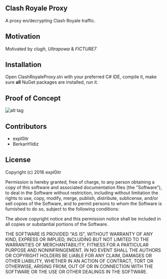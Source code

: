 ## Clash Royale Proxy

A proxy en/decrypting Clash Royale traffic.


## Motivation

Motivated by *clugh*, *Ultrapowa* & *FICTURE7*

## Installation

Open ClashRoyaleProxy.sln with your preferred C# IDE, compile it, make sure **all** NuGet packages are installed, run it.

## Proof of Concept

![alt tag](http://i.imgur.com/plTAldN.png)

## Contributors

* expl0itr
* BerkanYildiz

## License

Copyright (c) 2016 expl0itr

Permission is hereby granted, free of charge, to any person obtaining a copy of this software and associated documentation files (the "Software"), to deal in the Software without restriction, including without limitation the rights to use, copy, modify, merge, publish, distribute, sublicense, and/or sell copies of the Software, and to permit persons to whom the Software is furnished to do so, subject to the following conditions:

The above copyright notice and this permission notice shall be included in all copies or substantial portions of the Software.

THE SOFTWARE IS PROVIDED "AS IS", WITHOUT WARRANTY OF ANY KIND, EXPRESS OR IMPLIED, INCLUDING BUT NOT LIMITED TO THE WARRANTIES OF MERCHANTABILITY, FITNESS FOR A PARTICULAR PURPOSE AND NONINFRINGEMENT. IN NO EVENT SHALL THE AUTHORS OR COPYRIGHT HOLDERS BE LIABLE FOR ANY CLAIM, DAMAGES OR OTHER LIABILITY, WHETHER IN AN ACTION OF CONTRACT, TORT OR OTHERWISE, ARISING FROM, OUT OF OR IN CONNECTION WITH THE SOFTWARE OR THE USE OR OTHER DEALINGS IN THE SOFTWARE.
